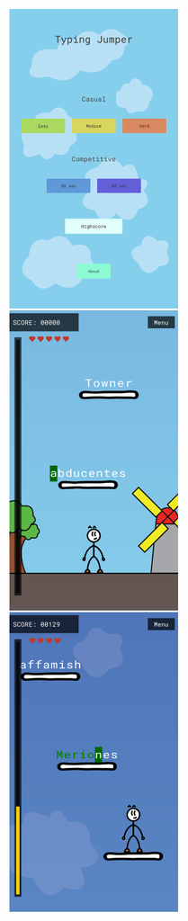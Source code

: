 <img src="https://github.com/AndrejVysinsky/typing-jumper/blob/master/Typing%20Jumper/Assets/Screenshots/1.png?raw=true" width="300"/> <img src="https://github.com/AndrejVysinsky/typing-jumper/blob/master/Typing%20Jumper/Assets/Screenshots/2.png?raw=true" width="300"/>
<img src="https://github.com/AndrejVysinsky/typing-jumper/blob/master/Typing%20Jumper/Assets/Screenshots/3.png?raw=true" width="300"/>

